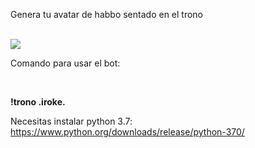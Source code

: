 Genera tu avatar de habbo sentado en el trono

<br>

<img src="https://cdn.discordapp.com/attachments/994786169986490500/995618036734242917/keko_.iroke..png">

Comando para usar el bot:

<br>

<b>!trono .iroke.</b>

Necesitas instalar python 3.7: https://www.python.org/downloads/release/python-370/

